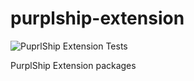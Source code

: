 # purplship-extension

![PuprlShip Extension Tests](https://github.com/PurplShip/purplship-extension/workflows/PuprlShip%20Extension%20Tests/badge.svg)

 PurplShip Extension packages
